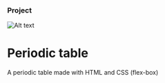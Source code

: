 ### Project

![Alt text](/periodic-table/img/project.png "Periodic table image project")

# Periodic table

A periodic table made with HTML and CSS (flex-box)
